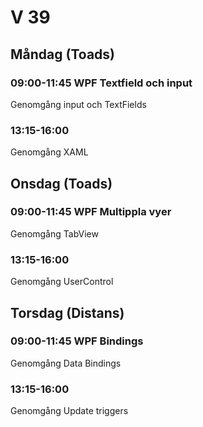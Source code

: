 # V 39
## Måndag (Toads)
### 09:00-11:45 WPF Textfield och input
Genomgång input och TextFields
### 13:15-16:00
Genomgång XAML
## Onsdag (Toads)
### 09:00-11:45 WPF Multippla vyer
Genomgång TabView
### 13:15-16:00
Genomgång UserControl
## Torsdag (Distans)
### 09:00-11:45 WPF Bindings
Genomgång Data Bindings
### 13:15-16:00
Genomgång Update triggers